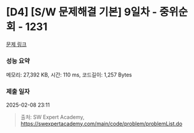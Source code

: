 # [D4] [S/W 문제해결 기본] 9일차 - 중위순회 - 1231 

[문제 링크](https://swexpertacademy.com/main/code/problem/problemDetail.do?contestProbId=AV140YnqAIECFAYD) 

### 성능 요약

메모리: 27,392 KB, 시간: 110 ms, 코드길이: 1,257 Bytes

### 제출 일자

2025-02-08 23:11



> 출처: SW Expert Academy, https://swexpertacademy.com/main/code/problem/problemList.do